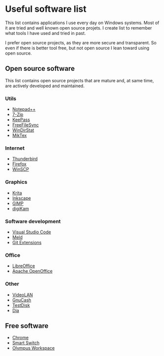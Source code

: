 # Useful software list

This list contains applications I use every day on Windows systems. Most of it are tried and well known open source projets. I create list to remember what tools I have used and tried in past.

I prefer open source projects, as they are more secure and transparent. So even if there is better tool free, but not open source I lean toward using open source. 


## Open source software

This list contains open source projects that are mature and, at same time, are actively developed and maintained.

### Utils

* [Notepad++](https://notepad-plus-plus.org/)
* [7-Zip](https://www.7-zip.org/)
* [KeePass](https://keepass.info/)
* [FreeFileSync](https://freefilesync.org/)
* [WinDirStat](https://windirstat.net/)
* [MikTex](https://miktex.org/)

### Internet

* [Thunderbird](https://www.thunderbird.net/)
* [Firefox](https://www.mozilla.org/firefox/)
* [WinSCP](https://winscp.net/eng/download.php)

### Graphics

* [Krita](https://krita.org/en/homepage/)
* [Inkscape](https://inkscape.org/en/)
* [GIMP](https://www.gimp.org/)
* [digiKam](https://www.digikam.org/)

### Software development

* [Visual Studio Code](https://code.visualstudio.com/)
* [Meld](http://meldmerge.org/)
* [Git Extensions](https://gitextensions.github.io/)

### Office

* [LibreOffice](https://pl.libreoffice.org)
* [Apache OpenOffice](https://www.openoffice.org)

### Other

* [VideoLAN](https://www.videolan.org)
* [GnuCash](https://www.gnucash.org)
* [TestDisk](https://www.cgsecurity.org/wiki/TestDisk)
* [Dia](https://wiki.gnome.org/Apps/Dia)


## Free software

* [Chrome](https://www.google.com/chrome/)
* [Smart Switch](https://www.samsung.com/smart-switch/)
* [Olympus Workspace](http://app.olympus-imaging.com/olympusworkspace)
